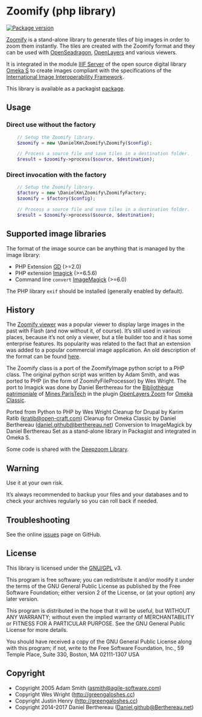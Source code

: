 Zoomify (php library)
=====================

[![Package version](https://img.shields.io/packagist/v/daniel-km/zoomify.svg)](https://packagist.org/packages/daniel-km/zoomify)

[Zoomify] is a stand-alone library to generate tiles of big images in order to
zoom them instantly. The tiles are created with the Zoomify format and they can
be used with [OpenSeadragon], [OpenLayers] and various viewers.

It is integrated in the module [IIIF Server] of the open source digital library
[Omeka S] to create images compliant with the specifications of the [International Image Interoperability Framework].

This library is available as a packagist [package].


Usage
-----

### Direct use without the factory

```php
    // Setup the Zoomify library.
    $zoomify = new \DanielKm\Zoomify\Zoomify($config);

    // Process a source file and save tiles in a destination folder.
    $result = $zoomify->process($source, $destination);
```

### Direct invocation with the factory

```php
    // Setup the Zoomify library.
    $factory = new \DanielKm\Zoomify\ZoomifyFactory;
    $zoomify = $factory($config);

    // Process a source file and save tiles in a destination folder.
    $result = $zoomify->process($source, $destination);
```


Supported image libraries
-------------------------

The format of the image source can be anything that is managed by the image
library:

- PHP Extension [GD] (>=2.0)
- PHP extension [Imagick] (>=6.5.6)
- Command line `convert` [ImageMagick] (>=6.0)

The PHP library `exif` should be installed (generally enabled by default).


History
-------

The [Zoomify viewer] was a popular viewer to display large images in the past
with Flash (and now without it, of course). It’s still used in various places,
because it’s not only a viewer, but a tile builder too and it has some
enterprise features. Its popularity was related to the fact that an extension
was added to a popular commercial image application. An old description of the
format can be found [here].

The Zoomify class is a port of the ZoomifyImage python script to a PHP class.
The original python script was written by Adam Smith, and was ported to PHP
(in the form of ZoomifyFileProcessor) by Wes Wright. The port to Imagick was
done by Daniel Berthereau for the [Bibliothèque patrimoniale] of [Mines ParisTech]
in the plugin [OpenLayers Zoom] for [Omeka Classic].

Ported from Python to PHP by Wes Wright
Cleanup for Drupal by Karim Ratib (kratib@open-craft.com)
Cleanup for Omeka Classic by Daniel Berthereau (daniel.github@berthereau.net)
Conversion to ImageMagick by Daniel Berthereau
Set as a stand-alone library in Packagist and integrated in Omeka S.

Some code is shared with the [Deepzoom Library].


Warning
-------

Use it at your own risk.

It’s always recommended to backup your files and your databases and to check
your archives regularly so you can roll back if needed.


Troubleshooting
---------------

See the online [issues] page on GitHub.


License
-------

This library is licensed under the [GNU/GPL] v3.

This program is free software; you can redistribute it and/or modify it under
the terms of the GNU General Public License as published by the
Free Software Foundation; either version 2 of the License, or (at your option)
any later version.

This program is distributed in the hope that it will be useful, but WITHOUT ANY
WARRANTY; without even the implied warranty of MERCHANTABILITY or FITNESS FOR A
PARTICULAR PURPOSE. See the GNU General Public License for more details.

You should have received a copy of the GNU General Public License along with
this program; if not, write to the Free Software Foundation, Inc.,
59 Temple Place, Suite 330, Boston, MA  02111-1307  USA


Copyright
---------

* Copyright 2005 Adam Smith (asmith@agile-software.com)
* Copyright Wes Wright (http://greengaloshes.cc)
* Copyright Justin Henry (http://greengaloshes.cc)
* Copyright 2014-2017 Daniel Berthereau (Daniel.github@Berthereau.net)


[Zoomify]: https://github.com/Daniel-KM/LibraryZoomify
[OpenSeadragon]: https://openseadragon.github.io/examples/tilesource-zoomify/
[OpenLayers]: https://openlayers.org/en/latest/examples/zoomify.html
[International Image Interoperability Framework]: http://iiif.io
[IIIF Server]: https://github.com/Daniel-KM/Omeka-S-module-IiifServer
[Omeka S]: https://omeka.org/s
[package]: https://packagist.org/packages/daniel-km/zoomify
[GD]: https://secure.php.net/manual/en/book.image.php
[Imagick]: https://php.net/manual/en/book.imagick.php
[ImageMagick]: https://www.imagemagick.org/
[Zoomify viewer]: http://www.zoomify.com/
[here]: https://ecommons.cornell.edu/bitstream/handle/1813/5410/Introducing_Zoomify_Image.pdf
[Omeka Classic]: https://omeka.org
[OpenLayers Zoom]: https://github.com/Daniel-KM/OpenLayersZoom
[Deepzoom Library]: https://github.com/Daniel-KM/LibraryDeepzoom
[issues]: https://github.com/Daniel-KM/LibraryZoomify/issues
[GNU/GPL]: https://www.gnu.org/licenses/gpl-3.0.html
[Bibliothèque patrimoniale]: https://patrimoine.mines-paristech.fr
[Mines ParisTech]: http://mines-paristech.fr
[Daniel-KM]: https://github.com/Daniel-KM "Daniel Berthereau"
